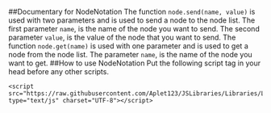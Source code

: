##Documentary for NodeNotation
The function `node.send(name, value)` is used with two parameters and is used to send a node to the node list. The first parameter `name`, is the name of the node you want to send. The second parameter `value`, is the value of the node that you want to send.
The function `node.get(name)` is used with one parameter and is used to get a node from the node list. The parameter `name`, is the name of the node you want to get.
##How to use NodeNotation
Put the following script tag in your head before any other scripts.
```
<script src="https://raw.githubusercontent.com/Aplet123/JSLibraries/Libraries/Libraries/NodeNotation.js" type="text/js" charset="UTF-8"></script>
```